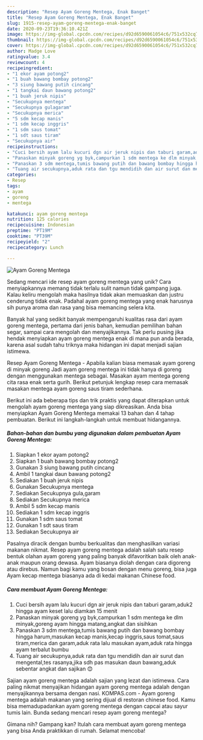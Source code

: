 ```yaml
---
description: "Resep Ayam Goreng Mentega, Enak Banget"
title: "Resep Ayam Goreng Mentega, Enak Banget"
slug: 1915-resep-ayam-goreng-mentega-enak-banget
date: 2020-09-23T19:36:10.421Z
image: https://img-global.cpcdn.com/recipes/d92d6590061054c6/751x532cq70/ayam-goreng-mentega-foto-resep-utama.jpg
thumbnail: https://img-global.cpcdn.com/recipes/d92d6590061054c6/751x532cq70/ayam-goreng-mentega-foto-resep-utama.jpg
cover: https://img-global.cpcdn.com/recipes/d92d6590061054c6/751x532cq70/ayam-goreng-mentega-foto-resep-utama.jpg
author: Madge Love
ratingvalue: 3.4
reviewcount: 4
recipeingredient:
- "1 ekor ayam potong2"
- "1 buah bawang bombay potong2"
- "3 siung bawang putih cincang"
- "1 tangkai daun bawang potong2"
- "1 buah jeruk nipis"
- "Secukupnya mentega"
- "Secukupnya gulagaram"
- "Secukupnya merica"
- "5 sdm kecap manis"
- "1 sdm kecap inggris"
- "1 sdm saus tomat"
- "1 sdt saus tiram"
- "Secukupnya air"
recipeinstructions:
- "Cuci bersih ayam lalu kucuri dgn air jeruk nipis dan taburi garam,aduk2 hingga ayam keset lalu diamkan 15 menit"
- "Panaskan minyak goreng yg byk,campurkan 1 sdm mentega ke dlm minyak,goreng ayam hingga matang,angkat dan sisihkan"
- "Panaskan 3 sdm mentega,tumis bawang putih dan bawang bombay hingga harum,masukan kecap manis,kecap inggris,saus tomat,saus tiram,merica dan garam,aduk rata lalu masukan ayam,aduk rata hingga ayam terbalut bumbu"
- "Tuang air secukupnya,aduk rata dan tgu mendidih dan air surut dan mengental,tes rasanya,jika sdh pas masukan daun bawang,aduk sebentar angkat dan sajikan 😊"
categories:
- Resep
tags:
- ayam
- goreng
- mentega

katakunci: ayam goreng mentega 
nutrition: 125 calories
recipecuisine: Indonesian
preptime: "PT19M"
cooktime: "PT39M"
recipeyield: "2"
recipecategory: Lunch

---
```



![Ayam Goreng Mentega](https://img-global.cpcdn.com/recipes/d92d6590061054c6/751x532cq70/ayam-goreng-mentega-foto-resep-utama.jpg)

Sedang mencari ide resep ayam goreng mentega yang unik? Cara menyiapkannya memang tidak terlalu sulit namun tidak gampang juga. Kalau keliru mengolah maka hasilnya tidak akan memuaskan dan justru cenderung tidak enak. Padahal ayam goreng mentega yang enak harusnya sih punya aroma dan rasa yang bisa memancing selera kita.

Banyak hal yang sedikit banyak mempengaruhi kualitas rasa dari ayam goreng mentega, pertama dari jenis bahan, kemudian pemilihan bahan segar, sampai cara mengolah dan menyajikannya. Tak perlu pusing jika hendak menyiapkan ayam goreng mentega enak di mana pun anda berada, karena asal sudah tahu triknya maka hidangan ini dapat menjadi sajian istimewa.

Resep Ayam Goreng Mentega - Apabila kalian biasa memasak ayam goreng di minyak goreng Jadi ayam goreng mentega ini tidak hanya di goreng dengan menggunakan mentega sebagai. Masakan ayam mentega goreng cita rasa enak serta gurih. Berikut petunjuk lengkap resep cara memasak masakan mentega ayam goreng saus tiram sederhana.


Berikut ini ada beberapa tips dan trik praktis yang dapat diterapkan untuk mengolah ayam goreng mentega yang siap dikreasikan. Anda bisa menyiapkan Ayam Goreng Mentega memakai 13 bahan dan 4 tahap pembuatan. Berikut ini langkah-langkah untuk membuat hidangannya.

<!--inarticleads1-->

##### Bahan-bahan dan bumbu yang digunakan dalam pembuatan Ayam Goreng Mentega:

1. Siapkan 1 ekor ayam potong2
1. Siapkan 1 buah bawang bombay potong2
1. Gunakan 3 siung bawang putih cincang
1. Ambil 1 tangkai daun bawang potong2
1. Sediakan 1 buah jeruk nipis
1. Gunakan Secukupnya mentega
1. Sediakan Secukupnya gula,garam
1. Sediakan Secukupnya merica
1. Ambil 5 sdm kecap manis
1. Sediakan 1 sdm kecap inggris
1. Gunakan 1 sdm saus tomat
1. Gunakan 1 sdt saus tiram
1. Sediakan Secukupnya air


Pasalnya diracik dengan bumbu berkualitas dan menghasilkan variasi makanan nikmat. Resep ayam goreng mentega adalah salah satu resep bentuk olahan ayam goreng yang paling banyak difavoritkan baik oleh anak-anak maupun orang dewasa. Ayam biasanya diolah dengan cara digoreng atau direbus. Namun bagi kamu yang bosan dengan menu goreng, bisa juga Ayam kecap mentega biasanya ada di kedai makanan Chinese food. 

<!--inarticleads2-->

##### Cara membuat Ayam Goreng Mentega:

1. Cuci bersih ayam lalu kucuri dgn air jeruk nipis dan taburi garam,aduk2 hingga ayam keset lalu diamkan 15 menit
1. Panaskan minyak goreng yg byk,campurkan 1 sdm mentega ke dlm minyak,goreng ayam hingga matang,angkat dan sisihkan
1. Panaskan 3 sdm mentega,tumis bawang putih dan bawang bombay hingga harum,masukan kecap manis,kecap inggris,saus tomat,saus tiram,merica dan garam,aduk rata lalu masukan ayam,aduk rata hingga ayam terbalut bumbu
1. Tuang air secukupnya,aduk rata dan tgu mendidih dan air surut dan mengental,tes rasanya,jika sdh pas masukan daun bawang,aduk sebentar angkat dan sajikan 😊


Sajian ayam goreng mentega adalah sajian yang lezat dan istimewa. Cara paling nikmat menyajikan hidangan ayam goreng mentega adalah dengan menyajikannya bersama dengan nasi. KOMPAS.com - Ayam goreng mentega adalah makanan yang sering dijual di restoran chinese food. Kamu bisa memadupadankan ayam goreng mentega dengan capcai atau sayur tumis lain. Bunda sedang mencari resep ayam goreng mentega? 

Gimana nih? Gampang kan? Itulah cara membuat ayam goreng mentega yang bisa Anda praktikkan di rumah. Selamat mencoba!
